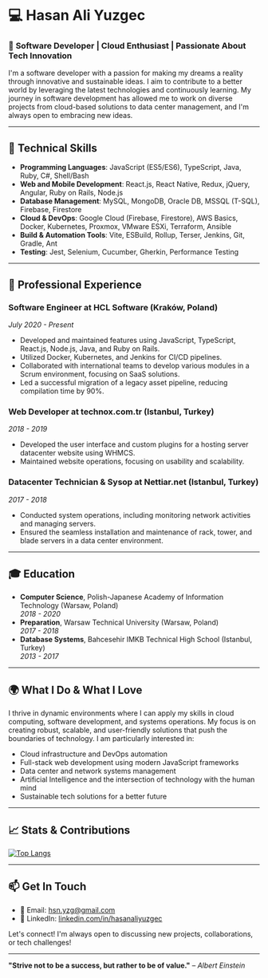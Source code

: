 # 💻 Hasan Ali Yuzgec

### 🌟 **Software Developer | Cloud Enthusiast | Passionate About Tech Innovation**
I'm a software developer with a passion for making my dreams a reality through innovative and sustainable ideas. I aim to contribute to a better world by leveraging the latest technologies and continuously learning. My journey in software development has allowed me to work on diverse projects from cloud-based solutions to data center management, and I'm always open to embracing new ideas.

---

## 🔧 **Technical Skills**

- **Programming Languages**: JavaScript (ES5/ES6), TypeScript, Java, Ruby, C#, Shell/Bash
- **Web and Mobile Development**: React.js, React Native, Redux, jQuery, Angular, Ruby on Rails, Node.js
- **Database Management**: MySQL, MongoDB, Oracle DB, MSSQL (T-SQL), Firebase, Firestore
- **Cloud & DevOps**: Google Cloud (Firebase, Firestore), AWS Basics, Docker, Kubernetes, Proxmox, VMware ESXi, Terraform, Ansible
- **Build & Automation Tools**: Vite, ESBuild, Rollup, Terser, Jenkins, Git, Gradle, Ant
- **Testing**: Jest, Selenium, Cucumber, Gherkin, Performance Testing

---

## 💼 **Professional Experience**

### **Software Engineer** at HCL Software (Kraków, Poland)  
*July 2020 - Present*

- Developed and maintained features using JavaScript, TypeScript, React.js, Node.js, Java, and Ruby on Rails.
- Utilized Docker, Kubernetes, and Jenkins for CI/CD pipelines.
- Collaborated with international teams to develop various modules in a Scrum environment, focusing on SaaS solutions.
- Led a successful migration of a legacy asset pipeline, reducing compilation time by 90%.

### **Web Developer** at technox.com.tr (Istanbul, Turkey)  
*2018 - 2019*

- Developed the user interface and custom plugins for a hosting server datacenter website using WHMCS.
- Maintained website operations, focusing on usability and scalability.

### **Datacenter Technician & Sysop** at Nettiar.net (Istanbul, Turkey)  
*2017 - 2018*

- Conducted system operations, including monitoring network activities and managing servers.
- Ensured the seamless installation and maintenance of rack, tower, and blade servers in a data center environment.

---

## 🎓 **Education**

- **Computer Science**, Polish-Japanese Academy of Information Technology (Warsaw, Poland)  
  *2018 - 2020*
- **Preparation**, Warsaw Technical University (Warsaw, Poland)  
  *2017 - 2018*
- **Database Systems**, Bahcesehir IMKB Technical High School (Istanbul, Turkey)  
  *2013 - 2017*

---

## 🌍 **What I Do & What I Love**

I thrive in dynamic environments where I can apply my skills in cloud computing, software development, and systems operations. My focus is on creating robust, scalable, and user-friendly solutions that push the boundaries of technology. I am particularly interested in:

- Cloud infrastructure and DevOps automation
- Full-stack web development using modern JavaScript frameworks
- Data center and network systems management
- Artificial Intelligence and the intersection of technology with the human mind
- Sustainable tech solutions for a better future

---

## 📈 **Stats & Contributions**

[![Top Langs](https://github-readme-stats.vercel.app/api/top-langs/?username=hyzco&layout=compact&theme=radical)](https://github.com/hyzco)

---

## 📫 **Get In Touch**

- 📧 Email: [hsn.yzg@gmail.com](mailto:hsn.yzg@gmail.com)
- 💼 LinkedIn: [linkedin.com/in/hasanaliyuzgec](https://www.linkedin.com/in/hasanaliyuzgec/)

Let's connect! I'm always open to discussing new projects, collaborations, or tech challenges!

---

**"Strive not to be a success, but rather to be of value."** – *Albert Einstein*

